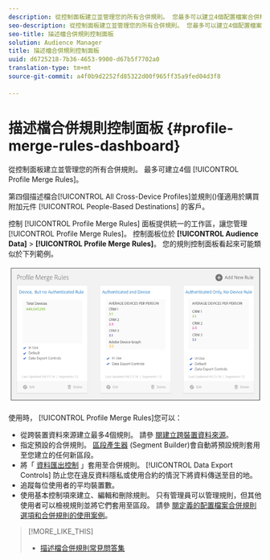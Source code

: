 ```yaml
---
description: 從控制面板建立並管理您的所有合併規則。 您最多可以建立4個配置檔案合併規則。
seo-description: 從控制面板建立並管理您的所有合併規則。 您最多可以建立4個配置檔案合併規則。
seo-title: 描述檔合併規則控制面板
solution: Audience Manager
title: 描述檔合併規則控制面板
uuid: d6725218-7b36-4653-9900-d67b5f7702a0
translation-type: tm+mt
source-git-commit: a4f0b9d2252fd85322d00f965ff35a9fed04d3f8

---
```



# 描述檔合併規則控制面板 {#profile-merge-rules-dashboard}

從控制面板建立並管理您的所有合併規則。 最多可建立4個 [!UICONTROL Profile Merge Rules]。

第四個描述檔合[!UICONTROL All Cross-Device Profiles]並規則()僅適用於購買附加元件 [!UICONTROL People-Based Destinations] 的客戶。

控制 [!UICONTROL Profile Merge Rules] 面板提供統一的工作區，讓您管理 [!UICONTROL Profile Merge Rules]。 控制面板位於 **[!UICONTROL Audience Data]** &gt; **[!UICONTROL Profile Merge Rules]**。 您的規則控制面板看起來可能類似於下列範例。

![](assets/profile-dashboard.png)

使用時， [!UICONTROL Profile Merge Rules]您可以：

* 從跨裝置資料來源建立最多4個規則。 請參 [閱建立跨裝置資料來源](merge-rules-start.md#create-data-source)。
* 指定預設的合併規則。 [區段產生器](../segments/segment-builder.md) (Segment Builder)會自動將預設規則套用至您建立的任何新區段。
* 將「 [資料匯出控制](../data-export-controls.md) 」套用至合併規則。 [!UICONTROL Data Export Controls] 防止您在違反資料隱私或使用合約的情況下將資料傳送至目的地。
* 追蹤每位使用者的平均裝置數。
* 使用基本控制項來建立、編輯和刪除規則。 只有管理員可以管理規則，但其他使用者可以檢視規則並將它們套用至區段。 請參 [閱定義的配置檔案合併規則選項](merge-rule-definitions.md)[和合併規則的使用案例](merge-rule-targeting-options.md)。

>[!MORE_LIKE_THIS]
>
>* [描述檔合併規則常見問答集](../../faq/faq-profile-merge.md)

